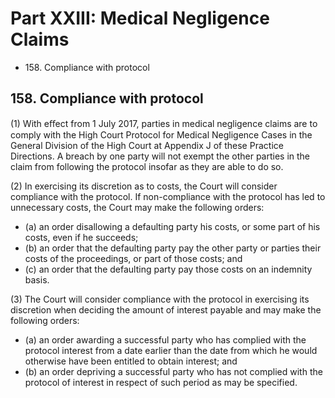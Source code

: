 # Part XXIII: Medical Negligence Claims

<ul type="*">
	<li>158. Compliance with protocol</li>
</ul>

## 158. Compliance with protocol

(1) With eﬀect from 1 July 2017, parties in medical negligence claims are to comply with the High Court Protocol for Medical Negligence Cases in the General Division of the High Court at Appendix J of these Practice Directions. A breach by one party will not exempt the other parties in the claim from following the protocol insofar as they are able to do so.

(2) In exercising its discretion as to costs, the Court will consider compliance with the protocol. If non-compliance with the protocol has led to unnecessary costs, the Court may make the following orders:

<ul type="*">
	<li>(a) an order disallowing a defaulting party his costs, or some part of his costs, even if he succeeds;</li>
	<li>(b) an order that the defaulting party pay the other party or parties their costs of the proceedings, or part of those costs; and</li>
	<li>(c) an order that the defaulting party pay those costs on an indemnity basis.</li>
</ul>

(3) The Court will consider compliance with the protocol in exercising its discretion when deciding the amount of interest payable and may make the following orders:

<ul type="*">
	<li>(a) an order awarding a successful party who has complied with the protocol interest from a date earlier than the date from which he would otherwise have been entitled to obtain interest; and</li>
	<li>(b) an order depriving a successful party who has not complied with the protocol of interest in respect of such period as may be specified.</li>
</ul>

